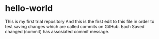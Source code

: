# hello-world
This is my first trial repository
And this is the first edit to this file in order to test saving changes which are called commits on GitHub. Each Saved changed (commit) has assosiated commit message. 

